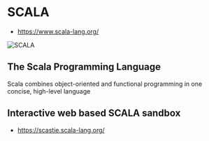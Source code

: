 # SCALA

* https://www.scala-lang.org/

![SCALA](https://upload.wikimedia.org/wikipedia/en/thumb/8/85/Scala_logo.png/400px-Scala_logo.png)

## The Scala Programming Language
Scala combines object-oriented and functional programming in one concise, high-level language

## Interactive web based SCALA sandbox

* https://scastie.scala-lang.org/
